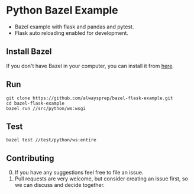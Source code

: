 # Python Bazel Example

- Bazel example with flask and pandas and pytest.
- Flask auto reloading enabled for development.

Install Bazel
---
If you don't have Bazel in your computer, you can install it from <a target='_blank' href='https://docs.bazel.build/versions/master/install.html'>here</a>.

Run
---
```shell script
git clone https://github.com/alwaysprep/bazel-flask-example.git
cd bazel-flask-example
bazel run //src/python/ws:wsgi   
```

Test
---
```shell script
bazel test //test/python/ws:entire
```

  
Contributing
------------

0. If you have any suggestions feel free to file an issue.
0. Pull requests are very welcome, but consider creating an issue first,
so we can discuss and decide together.
